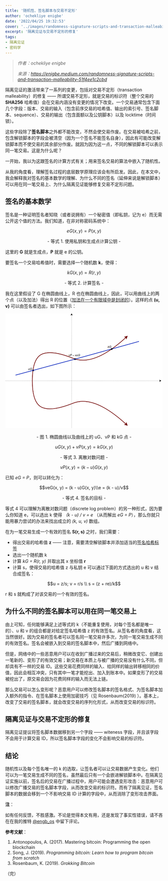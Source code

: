 ```yaml
---
title: '随机性、签名脚本与交易不定形'
author: 'ochekliye enigbe'
date: '2022/04/25 19:32:53'
cover: '../images/randomness-signature-scripts-and-transaction-malleability/IgG-kGQ.png'
excerpt: '隔离见证与交易不定形的修复'
tags:
- 隔离见证
- 密码学
---
```



> *作者：ochekliye enigbe*
> 
> *来源：<https://enigbe.medium.com/randomness-signature-scripts-and-transaction-malleability-51f4ee1c2cbd>*



隔离见证的激活带来了一系列的变更，包括对交易不定形（transaction malleability）的修复 —— 所谓交易不定形，就是交易的标识符（整个交易的 **SHA256** 哈希值）会在交易内涵没有变更的情况下改变。一个交易通常包含下面几个字段：版本、交易的输入（包含前序交易的哈希值、输出的索引号、签名脚本、sequence）、交易的输出（包含面额以及公钥脚本）以及 locktime（时间锁）。

这些字段除了**签名脚本**之外都不能改变，不然会使交易作废。在交易被哈希之前，包含解锁脚本的字段会被清空（因为一个签名不能签名自身），因此有可能改变解锁脚本而不使交易的其余部分作废。就因为因为这一点，不同的解锁脚本可以表示同一笔交易。这是为什么呢？

一开始，我以为这跟签名的计算方式有关；用来签名交易的算法中嵌入了随机性。

从我的角度看，理解签名过程的底层数学原理应该会有所启发。因此，在本文中，我会解释我对签名的基本数学的理解、为什么不同的签名（延伸来说是解锁脚本）可以用在同一笔交易上、为什么隔离见证能够修复交易不定形问题。

## 签名的基本数学

签名是一种证明签名者知晓（或者说拥有）一个秘密值（即私钥，记为 e）而无需公开这个值的方法。我们知道，在非对称密码系统中：

$$eG(x, y) = P(x, y)$$

<p style="text-align:center">- 等式 1. 使用私钥和生成点计算公钥 -</p>


这里的 **G** 就是生成点，**P** 就是 e 的公钥。

要签名一个交易哈希值时，需要选择一个随机数 **k**，使得：

$$kG(x, y) = R(r, y)$$

<p style="text-align:center">- 等式 2. 计算签名 -</p>


我在这里假设了 G 在椭圆曲线上，R 也在椭圆曲线上，因此，可以用曲线上的两个点（以及加法）得出 R 的位置（[加法在一个有限域中是封闭的](https://enigbe.medium.com/about-elliptic-curves-and-dlp-ed76c5e27497)）。这样的点 **(u, v)** 可以由签名者选出，如下图所示：

![img](../images/randomness-signature-scripts-and-transaction-malleability/IgG-kGQ.png)

<p style="text-align:center">- 图 1. 椭圆曲线以及曲线上的 uG、vP 和 kG 点 -</p>

$$uG(x, y) + vP(x, y) = kG(x, y)$$

<p style="text-align:center">- 等式 3. 离散对数问题 -</p>

$$vP(x, y) = (k - u)G(x, y)$$

已知 *eG = P*，则可以转化为：

$$veG(x, y) = (k - u)G(x, y)\\e = (k - u)/v$$

<p style="text-align:center">- 等式 4. 签名的目标 -</p>


等式 4 可以理解为离散对数问题（discrete log problem）的另一种形式，因为要么你知道 e，可以选出 k 使得 *（k - u) / v = e* （从而解出 *eG = P*），那么你就只能用暴力尝试的办法来找出成立的 *(k, u, v)* 数组。

在为一笔交易生成一个有效的签名 **S(r, s)** 之时，我们需要：

- 得出交易的哈希值 **z** —— 注意，需要清空解锁脚本并添加适当的[签名哈希标签](https://enigbe.medium.com/signature-hash-flags-f059d035ddd0)
- 选出一个随机数 k
- 计算 *kG = R(r, y)* 并取出其 x 坐标值 **r**
- 计算 s，使得交易的哈希值 z 与私钥 e 可以通过下面的方式选出的 u 和 v 结合成签名：

$$u = z/s; v = r/s \\ s = (z + re)/k$$

r 和 s 就构成了对该交易的一个有效的签名。

## 为什么不同的签名脚本可以用在同一笔交易上

由上可知，任何能够满足上述等式的 k（不能重复使用，对每个签名都是唯一的）、u 和 v 的组合都是对给定签名哈希值 z 的有效签名。从签名者的角度看，这当然很好。因为交易的签名者可以签名同一笔交易许多次，为同一笔交易生成不同的有效签名。签名会被嵌入到交易的签名脚本中，然后广播到网络中。

但是，网络中的一些恶意用户可以在收到广播过来的交易后，稍微改变它、创建出一笔新的、变形了的有效交易；新交易在本质上与被广播的交易没有什么不同，但却具有不一样的交易 ID。这些交易花费同样的输入、给同样的输出转移相同的价值，因此会相互冲突，只有其中一笔才能挖出、加入到账本中。如果变形了的交易被挖出了，原交易会因为花费同样的输入而无法上链。

那么交易可以怎么变形呢？恶意用户可以修改签名脚本的签名格式、为签名脚本加入额外的指令、在签名脚本上使用加密技巧（见 Rosenbaum(2019) ）。基本上，改变了交易的签名脚本，就会改变交易的序列化形式，从而改变交易的标识符。

## 隔离见证与交易不定形的修复

隔离见证提议将签名脚本数据移到另一个字段 —— witeness 字段，并且该字段不会用于计算交易 ID，所以签名脚本字段的变化不会影响交易的标识符。

## 结论

随机性以及每个签名唯一的 k 的选取，让签名者可以让交易数据产生变化。他们可以为一笔交易生成不同的签名，虽然最后只有一个会嵌进解锁脚本中。在隔离见证实施以前，签名后的交易在广播过程中，用户可能会遭遇变形攻击：恶意用户可以修改广播交易的签名脚本字段，从而改变交易的标识符。而有了隔离见证，签名脚本的数据会移到一个不影响交易 ID 计算的字段中，从而消除了变形攻击界面。

**注**：

如有任何反馈，不胜感激。不论是觉得本文有用，还是发现了事实性错误，请不吝在在我的推特 [@engb_os](https://twitter.com/engb_os) 中留下评论。

**参考文献**：

1. Antonopoulos, A. (2017). Mastering bitcoin: Programming the open blockchain
2. Song, J. (2019). *Programming bitcoin: Learn how to program bitcoin from scratch*
3. Rosenbaum, K. (2019). *Grokking Bitcoin*

（完）